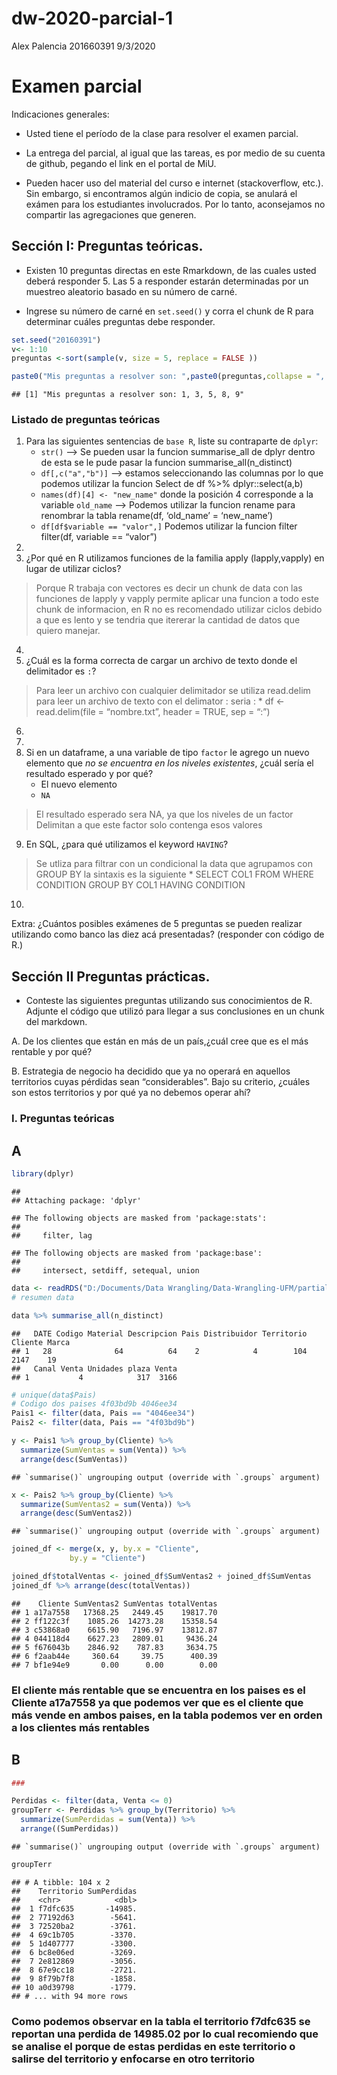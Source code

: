 dw-2020-parcial-1
================
Alex Palencia 201660391
9/3/2020

# Examen parcial

Indicaciones generales:

  - Usted tiene el período de la clase para resolver el examen parcial.

  - La entrega del parcial, al igual que las tareas, es por medio de su
    cuenta de github, pegando el link en el portal de MiU.

  - Pueden hacer uso del material del curso e internet (stackoverflow,
    etc.). Sin embargo, si encontramos algún indicio de copia, se
    anulará el exámen para los estudiantes involucrados. Por lo tanto,
    aconsejamos no compartir las agregaciones que generen.

## Sección I: Preguntas teóricas.

  - Existen 10 preguntas directas en este Rmarkdown, de las cuales usted
    deberá responder 5. Las 5 a responder estarán determinadas por un
    muestreo aleatorio basado en su número de carné.

  - Ingrese su número de carné en `set.seed()` y corra el chunk de R
    para determinar cuáles preguntas debe responder.

<!-- end list -->

``` r
set.seed("20160391") 
v<- 1:10
preguntas <-sort(sample(v, size = 5, replace = FALSE ))

paste0("Mis preguntas a resolver son: ",paste0(preguntas,collapse = ", "))
```

    ## [1] "Mis preguntas a resolver son: 1, 3, 5, 8, 9"

### Listado de preguntas teóricas

1.  Para las siguientes sentencias de `base R`, liste su contraparte de
    `dplyr`:
      - `str()` –\> Se pueden usar la funcion summarise\_all de dplyr
        dentro de esta se le pude pasar la funcion
        summarise\_all(n\_distinct)
      - `df[,c("a","b")]` –\> estamos seleccionando las columnas por lo
        que podemos utilizar la funcion Select de df %\>%
        dplyr::select(a,b)
      - `names(df)[4] <- "new_name"` donde la posición 4 corresponde a
        la variable `old_name` –\> Podemos utilizar la funcion rename
        para renombrar la tabla rename(df, ‘old\_name’ = ‘new\_name’)
      - `df[df$variable == "valor",]` Podemos utilizar la funcion filter
        filter(df, variable == “valor”)
2.  
3.  ¿Por qué en R utilizamos funciones de la familia apply
    (lapply,vapply) en lugar de utilizar ciclos?

> Porque R trabaja con vectores es decir un chunk de data con las
> funciones de lapply y vapply permite aplicar una funcion a todo este
> chunk de informacion, en R no es recomendado utilizar ciclos debido a
> que es lento y se tendria que itererar la cantidad de datos que quiero
> manejar.

4.  
5.  ¿Cuál es la forma correcta de cargar un archivo de texto donde el
    delimitador es `:`?

> Para leer un archivo con cualquier delimitador se utiliza read.delim
> para leer un archivo de texto con el delimator : seria : \* df \<-
> read.delim(file = “nombre.txt”, header = TRUE, sep = “:”)

6.  
7.  
8.  Si en un dataframe, a una variable de tipo `factor` le agrego un
    nuevo elemento que *no se encuentra en los niveles existentes*,
    ¿cuál sería el resultado esperado y por qué?
      - El nuevo elemento
      - `NA`

> El resultado esperado sera NA, ya que los niveles de un factor
> Delimitan a que este factor solo contenga esos valores

9.  En SQL, ¿para qué utilizamos el keyword `HAVING`?

> Se utliza para filtrar con un condicional la data que agrupamos con
> GROUP BY la sintaxis es la siguiente \* SELECT COL1 FROM WHERE
> CONDITION GROUP BY COL1 HAVING CONDITION

10. 
Extra: ¿Cuántos posibles exámenes de 5 preguntas se pueden realizar
utilizando como banco las diez acá presentadas? (responder con código de
R.)

## Sección II Preguntas prácticas.

  - Conteste las siguientes preguntas utilizando sus conocimientos de R.
    Adjunte el código que utilizó para llegar a sus conclusiones en un
    chunk del markdown.

A. De los clientes que están en más de un país,¿cuál cree que es el más
rentable y por qué?

B. Estrategia de negocio ha decidido que ya no operará en aquellos
territorios cuyas pérdidas sean “considerables”. Bajo su criterio,
¿cuáles son estos territorios y por qué ya no debemos operar ahí?

### I. Preguntas teóricas

## A

``` r
library(dplyr)
```

    ## 
    ## Attaching package: 'dplyr'

    ## The following objects are masked from 'package:stats':
    ## 
    ##     filter, lag

    ## The following objects are masked from 'package:base':
    ## 
    ##     intersect, setdiff, setequal, union

``` r
data <- readRDS("D:/Documents/Data Wrangling/Data-Wrangling-UFM/partial/parcial_anonimo.rds")
# resumen data

data %>% summarise_all(n_distinct)
```

    ##   DATE Codigo Material Descripcion Pais Distribuidor Territorio Cliente Marca
    ## 1   28              64          64    2            4        104    2147    19
    ##   Canal Venta Unidades plaza Venta
    ## 1           4            317  3166

``` r
# unique(data$Pais)
# Codigo dos paises 4f03bd9b 4046ee34
Pais1 <- filter(data, Pais == "4046ee34")
Pais2 <- filter(data, Pais == "4f03bd9b")

y <- Pais1 %>% group_by(Cliente) %>% 
  summarize(SumVentas = sum(Venta)) %>%
  arrange(desc(SumVentas))
```

    ## `summarise()` ungrouping output (override with `.groups` argument)

``` r
x <- Pais2 %>% group_by(Cliente) %>% 
  summarize(SumVentas2 = sum(Venta)) %>%
  arrange(desc(SumVentas2))
```

    ## `summarise()` ungrouping output (override with `.groups` argument)

``` r
joined_df <- merge(x, y, by.x = "Cliente", 
             by.y = "Cliente")

joined_df$totalVentas <- joined_df$SumVentas2 + joined_df$SumVentas
joined_df %>% arrange(desc(totalVentas))
```

    ##    Cliente SumVentas2 SumVentas totalVentas
    ## 1 a17a7558   17368.25   2449.45    19817.70
    ## 2 ff122c3f    1085.26  14273.28    15358.54
    ## 3 c53868a0    6615.90   7196.97    13812.87
    ## 4 044118d4    6627.23   2809.01     9436.24
    ## 5 f676043b    2846.92    787.83     3634.75
    ## 6 f2aab44e     360.64     39.75      400.39
    ## 7 bf1e94e9       0.00      0.00        0.00

### El cliente más rentable que se encuentra en los paises es el Cliente a17a7558 ya que podemos ver que es el cliente que más vende en ambos paises, en la tabla podemos ver en orden a los clientes más rentables

## B

``` r
###

Perdidas <- filter(data, Venta <= 0)
groupTerr <- Perdidas %>% group_by(Territorio) %>%
  summarize(SumPerdidas = sum(Venta)) %>%
  arrange((SumPerdidas))
```

    ## `summarise()` ungrouping output (override with `.groups` argument)

``` r
groupTerr
```

    ## # A tibble: 104 x 2
    ##    Territorio SumPerdidas
    ##    <chr>            <dbl>
    ##  1 f7dfc635       -14985.
    ##  2 77192d63        -5641.
    ##  3 72520ba2        -3761.
    ##  4 69c1b705        -3370.
    ##  5 1d407777        -3300.
    ##  6 bc8e06ed        -3269.
    ##  7 2e812869        -3056.
    ##  8 67e9cc18        -2721.
    ##  9 8f79b7f8        -1858.
    ## 10 a0d39798        -1779.
    ## # ... with 94 more rows

### Como podemos observar en la tabla el territorio f7dfc635 se reportan una perdida de 14985.02 por lo cual recomiendo que se analise el porque de estas perdidas en este territorio o salirse del territorio y enfocarse en otro territorio
